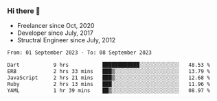 ### Hi there 👋

- Freelancer since Oct, 2020
- Developer since July, 2017
- Structral Engineer since July, 2012

<!--START_SECTION:waka-->

```txt
From: 01 September 2023 - To: 08 September 2023

Dart           9 hrs           ████████████░░░░░░░░░░░░░   48.53 %
ERB            2 hrs 33 mins   ███▒░░░░░░░░░░░░░░░░░░░░░   13.79 %
JavaScript     2 hrs 21 mins   ███▒░░░░░░░░░░░░░░░░░░░░░   12.68 %
Ruby           2 hrs 13 mins   ███░░░░░░░░░░░░░░░░░░░░░░   11.96 %
YAML           1 hr 39 mins    ██▒░░░░░░░░░░░░░░░░░░░░░░   08.97 %
```

<!--END_SECTION:waka-->
